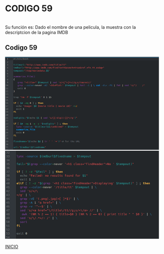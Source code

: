 # **CODIGO 59**
<br>
Su función es: Dado el nombre de una pelicula, la muestra con la descriptcion de la pagina IMDB
<br>

## Codigo 59
![codigo59.png](codigo59.png)
![codigo59-1.png](codigo59-1.png)


[INICIO](https://github.com/SPM-UPVictoria/test-git-2130074/tree/main/README.md)